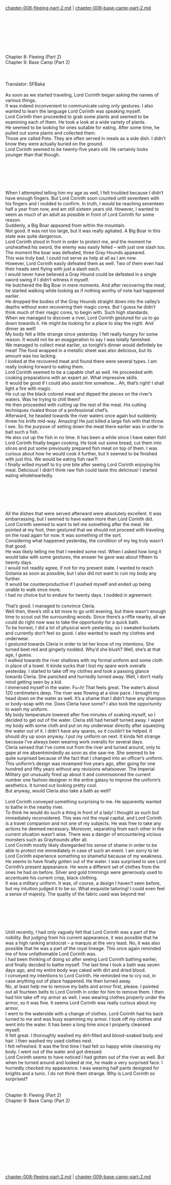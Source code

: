 [chapter-008-fleeing-part-2.md](./chapter-008-fleeing-part-2.md) | [chapter-009-base-camp-part-2.md](./chapter-009-base-camp-part-2.md) <br/>
<br/>
<br/>
<br/>
<br/>
<br/>
<br/>
<br/>
<br/>
Chapter 8: Fleeing (Part 2)<br/>
Chapter 9: Base Camp (Part 2)<br/>
<br/>
 <br/>
<br/>
 Translator: SFBaka <br/>
<br/>
As soon as we started traveling, Lord Corinth began asking the names of various things.<br/>
It was indeed inconvenient to communicate using only gestures. I also wanted to learn the language Lord Corinth was speaking myself.<br/>
Lord Corinth then proceeded to grab some plants and seemed to be examining each of them. He took a look at a wide variety of plants.<br/>
He seemed to be looking for ones suitable for eating. After some time, he pulled out some plants and collected them.<br/>
Those are called Poto. They are often served in meals as a side dish. I didn’t know they were actually buried on the ground.<br/>
Lord Corinth seemed to be twenty-five years old. He certainly looks younger than that though.<br/>
<br/>
<br/>
<br/>
<br/>
<br/>
<br/>
When I attempted telling him my age as well, I felt troubled because I didn’t have enough fingers. But Lord Corinth soon counted until seventeen with his fingers and I nodded to confirm. In truth, I would be reaching seventeen half a year from now, and am still sixteen years old. However, I wanted to seem as much of an adult as possible in front of Lord Corinth for some reason.<br/>
Suddenly, a Big Boar appeared from within the mountain.<br/>
Not good. It was not too large, but it was really agitated. A Big Boar in this state was quite dangerous.<br/>
Lord Corinth stood in front in order to protect me, and the moment he unsheathed his sword, the enemy was easily felled – with just one slash too.<br/>
The moment the boar was defeated, three Gray Hounds appeared.<br/>
This was truly bad. I could not serve as help at all as I am now.<br/>
However, Lord Corinth easily defeated them as well. Two of them even had their heads sent flying with just a slash each.<br/>
I would never have believed a Gray Hound could be defeated in a single sword swing if I didn’t witness it myself.<br/>
He butchered the Big Boar in mere moments. And after recovering the meat, he started walking while looking as if nothing worthy of note had happened earlier.<br/>
He dropped the bodies of the Gray Hounds straight down into the valley’s depths without even recovering their magic cores. But I guess he didn’t think much of their magic cores, to begin with. Such high standards.<br/>
When we managed to discover a river, Lord Corinth gestured for us to go down towards it. He might be looking for a place to stay the night. And dinner as well!<br/>
My body felt a little strange since yesterday. I felt really hungry for some reason. It would not be an exaggeration to say I was totally famished.<br/>
We managed to collect meat earlier, so tonight’s dinner would definitely be meat! The food wrapped in a metallic sheet was also delicious, but its amount was too lacking.<br/>
I looked at the recovered meat and found there were several types. I am really looking forward to eating them.<br/>
Lord Corinth seemed to be a capable chef as well. He proceeded with cooking preparations with an expert air. What impressive skills.<br/>
It would be good if I could also assist him somehow… Ah, that’s right! I shall light a fire with magic.<br/>
He cut up the black colored meat and dipped the pieces on the river’s waters. Was he trying to chill them?<br/>
He then proceeded with cutting up the rest of the meat. His cutting techniques rivaled those of a professional chef’s.<br/>
Afterward, he headed towards the river waters once again but suddenly threw his knife mid-way. Amazing! He just killed a large fish with that throw. I see. So the purpose of setting down the meat there earlier was in order to bait such a fish.<br/>
He also cut up the fish in no time. It has been a while since I have eaten fish!<br/>
Lord Corinth finally began cooking. He took out some bread, cut them into slices and put some previously prepared fish meat on top of them. I was curious about how he would cook it further, but it seemed to be finished with just this. We would be eating fish raw?!<br/>
I finally willed myself to try one bite after seeing Lord Corinth enjoying his meal. Delicious! I didn’t think raw fish could taste this delicious! I started eating wholeheartedly.<br/>
<br/>
<br/>
<br/>
<br/>
<br/>
<br/>
All the dishes that were served afterward were absolutely excellent. It was embarrassing, but I seemed to have eaten more than Lord Corinth did.<br/>
Lord Corinth seemed to want to tell me something after the meal. He pointed at my foot, then gestured that we should not proceed with traveling on the road again for now. It was something of the sort.<br/>
Considering what happened yesterday, the condition of my leg truly wasn’t that good.<br/>
He was likely telling me that I needed some rest. When I asked how long it would take with some gestures, the answer he gave was about fifteen to twenty days.<br/>
I would not readily agree, if not for my present state. I wanted to reach Gotania as soon as possible, but I also did not want to ruin my body any further.<br/>
It would be counterproductive if I pushed myself and ended up being unable to walk once more.<br/>
I had no choice but to endure for twenty days. I nodded in agreement.<br/>
<br/>
That’s good. I managed to convince Cleria.<br/>
Well then, there’s still a bit more to go until evening, but there wasn’t enough time to scout out the surrounding woods. Since there’s a riffle nearby, all we could do right now was to take the opportunity for a quick bath.<br/>
To be honest, I did a lot of physical work yesterday, so I sweated buckets and currently don’t feel so good. I also wanted to wash my clothes and underwear.<br/>
I gestured towards Cleria in order to let her know of my intentions. She turned beet red and gingerly nodded. Why’d she blush? Well, she’s at that age, I guess.<br/>
I walked towards the river shallows with my formal uniform and some cloth in place of a towel. It kinda sucks that I lost my spare work overalls yesterday. I started to take off my clothes and took a passing glance towards Cleria. She panicked and hurriedly turned away. Well, I don’t really mind getting seen by a kid.<br/>
I immersed myself in the water. Fu~h! That feels great. The water’s about 120 centimeters deep. The river was flowing at a slow pace. I brought my head down on the water as well. It’s a shame that I didn’t have any shampoo or body-soap with me. Does Cleria have some? I also took the opportunity to wash my uniform.<br/>
My body temperature lowered after five minutes of soaking myself, so I decided to get out of the water. Cleria still had herself turned away. I wiped my body with some cloth and put on my underwear directly after squeezing the water out of it. I didn’t have any spares, so it couldn’t be helped. It should dry up soon anyway. I put my uniform on next. It kinda felt strange because I’ve always been wearing work overalls for several days.<br/>
Cleria sensed that I’ve come out from the river and turned around, only to gape at me absentmindedly as soon as she saw me. She seemed to be quite surprised because of the fact that I changed into an officer’s uniform.<br/>
This uniform’s design was revamped five years ago, after going for one hundred and fifty years without any revisions whatsoever. The Imperial Military got unusually fired up about it and commissioned the current number one fashion designer in the entire galaxy to improve the uniform’s aesthetics. It turned out looking pretty cool.<br/>
But anyway, would Cleria also take a bath as well?<br/>
<br/>
Lord Corinth conveyed something surprising to me. He apparently wanted to bathe in the nearby river.<br/>
To think he would do such a thing in front of a lady! I thought as such but immediately reconsidered. This was not the royal capital, and Lord Corinth is a travel companion and not one of my subjects. He was free to take any actions he deemed necessary. Moreover, separating from each other in the current situation wasn’t wise. There was a danger of encountering vicious monsters such as Grayhounds after all.<br/>
Lord Corinth mostly likely disregarded his sense of shame in order to be able to protect me immediately in case of such an event. I am sorry to let Lord Corinth experience something so shameful because of my weakness.<br/>
He seems to have finally gotten out of the water. I was surprised to see Lord Corinth’s present appearance. He wore a different set of clothes from the ones he had on before. Silver and gold trimmings were generously used to accentuate his current crisp, black clothing.<br/>
It was a military uniform. It was, of course, a design I haven’t seen before, but my intuition judged it to be so. What exquisite tailoring! I could even feel a sense of majesty. The quality of the fabric used was beyond me!<br/>
<br/>
<br/>
<br/>
<br/>
<br/>
<br/>
Until recently, I had only vaguely felt that Lord Corinth was a part of the nobility. But judging from his current appearance, it was possible that he was a high ranking aristocrat – a marquis at the very least. No, it was also possible that he was a part of the royal lineage. This once again reminded me of how unfathomable Lord Corinth was.<br/>
I had been thinking of doing so after seeing Lord Corinth bathing earlier, and finally decided to bathe myself. The last time I took a bath was seven days ago, and my entire body was caked with dirt and dried blood.<br/>
I conveyed my intentions to Lord Corinth. He reminded me to cry out, in case anything out of place happened. He then turned away.<br/>
No, at least help me to remove my belts and armor first, please. I pointed out all fourteen belts to Lord Corinth in order for him to remove them. I then had him take off my armor as well. I was wearing clothes properly under the armor, so it was fine. It seems Lord Corinth was really curious about my armor.<br/>
I went to the waterside with a change of clothes. Lord Corinth had his back turned to me and was busy examining my armor. I took off my clothes and went into the water. It has been a long time since I properly cleansed myself.<br/>
It felt great. I thoroughly washed my dirt-filled and blood-soaked body and hair. I then washed my used clothes next.<br/>
I felt refreshed. It was the first time I had felt so happy while cleansing my body. I went out of the water and got dressed.<br/>
Lord Corinth seems to have noticed I had gotten out of the river as well. But when he turned around and looked at me, he made a very surprised face. I hurriedly checked my appearance. I was wearing half pants designed for knights and a tunic. I do not think them strange. Why is Lord Corinth so surprised?<br/>
<br/>
<br/>
Chapter 8: Fleeing (Part 2)<br/>
Chapter 9: Base Camp (Part 2)<br/>
<br/>
 <br/>
<br/>
<br/>
<br/>
<br/>
<br/>
<br/>
<br/>
<br/>
<br/>
<br/> <br/>
[chapter-008-fleeing-part-2.md](./chapter-008-fleeing-part-2.md) | [chapter-009-base-camp-part-2.md](./chapter-009-base-camp-part-2.md) <br/>
